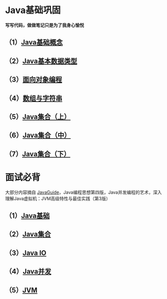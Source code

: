 # Java基础巩固

**写写代码，做做笔记只是为了我身心愉悦**

## （1）[Java基础概念](https://github.com/dar02kon/Java_knowledge_consolidation/blob/master/doc/consolidation/basic_concept/basic_concept.md)

## （2）[Java基本数据类型](https://github.com/dar02kon/Java_knowledge_consolidation/blob/master/doc/consolidation/basic_data_type/basic_data_type.md)

## （3）[面向对象编程](https://github.com/dar02kon/Java_knowledge_consolidation/blob/master/doc/consolidation/object_oriented_programming/object_oriented_programming.md)

## （4）[数组与字符串](https://github.com/dar02kon/Java_knowledge_consolidation/blob/master/doc/consolidation/arrays_and_strings/arrays_and_strings.md)

## （5）[Java集合（上）](https://github.com/dar02kon/Java_knowledge_consolidation/blob/master/doc/consolidation/java_collections/java_collections_1.md)

## （6）[Java集合（中）](https://github.com/dar02kon/Java_knowledge_consolidation/blob/master/doc/consolidation/java_collections/java_collections_2.md)

## （7）[Java集合（下）](https://github.com/dar02kon/Java_knowledge_consolidation/blob/master/doc/consolidation/java_collections/java_collections_3.md)

# 面试必背

大部分内容摘自 [JavaGuide](https://javaguide.cn/)，Java编程思想第四版，Java并发编程的艺术，深入理解Java虚拟机：JVM高级特性与最佳实践（第3版）

## （1）[Java基础](https://github.com/dar02kon/Java_knowledge_consolidation/blob/master/doc/Interview_essentials/Java%E5%9F%BA%E7%A1%80.md)

## （2）[Java集合](https://github.com/dar02kon/Java_knowledge_consolidation/blob/master/doc/Interview_essentials/Java%20%E9%9B%86%E5%90%88.md)

## （3）[Java IO](https://github.com/dar02kon/Java_knowledge_consolidation/blob/master/doc/Interview_essentials/Java%20IO.md)

## （4）[Java并发](https://github.com/dar02kon/Java_knowledge_consolidation/blob/master/doc/Interview_essentials/Java%20%E5%B9%B6%E5%8F%91.md)

## （5）[JVM](https://github.com/dar02kon/Java_knowledge_consolidation/blob/master/doc/Interview_essentials/JVM.md)
